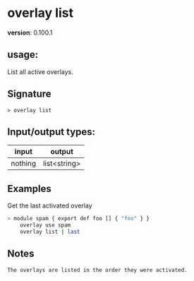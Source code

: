 # overlay list

**version**: 0.100.1

## **usage**:

List all active overlays.

## Signature

`> overlay list `

## Input/output types:

| input   | output         |
| ------- | -------------- |
| nothing | list\<string\> |

## Examples

Get the last activated overlay

```bash
> module spam { export def foo [] { "foo" } }
    overlay use spam
    overlay list | last
```

## Notes

```text
The overlays are listed in the order they were activated.
```
